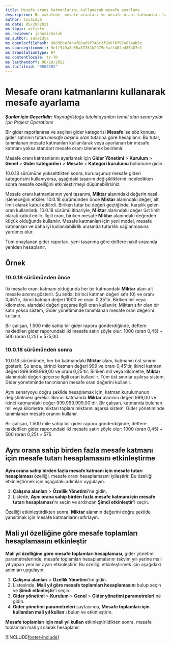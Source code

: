 ```yaml
---
title: Mesafe oranı katmanlarını kullanarak mesafe ayarlama
description: Bu makalede, mesafe oranları ve mesafe oranı katmanları hakkında bilgi sağlanır.
author: suvaidya
ms.date: 05/20/2021
ms.topic: article
ms.reviewer: johnmichalak
ms.author: suvaidya
ms.openlocfilehash: 9689bbaf4c4f88ad9f746c3f98676f97e634ab6c
ms.sourcegitcommit: 5e1f549a2e55a87351b2979e3aff402ed35487e1
ms.translationtype: HT
ms.contentlocale: tr-TR
ms.lasthandoff: 06/29/2022
ms.locfileid: "9064302"
---
```

# <a name="set-up-mileage-using-mileage-rate-tiers"></a>Mesafe oranı katmanlarını kullanarak mesafe ayarlama

_**Şunlar için Geçerlidir:** Kaynağı/stoğu tutulmayanları temel alan senaryolar için Project Operations_

Bir gider raporlanırsa ve seçilen gider kategorisi **Mesafe** ise söz konusu gider satırının tutarı *mesafe başına oran* tutarına göre hesaplanır. Bu tutar, tanımlanan mesafe katmanları kullanılarak veya ayarlanan bir mesafe katmanı yoksa standart mesafe oranı izlenerek belirlenir. 

Mesafe oranı katmanlarını ayarlamak için **Gider Yönetimi** > **Kurulum**  >  **Genel** > **Gider kategorileri** > **Mesafe** > **Kategori kurulumu** bölümüne gidin.

10.0.18 sürümüne yükselttikten sonra, kuruluşunuz mesafe gideri kategorisini kullanıyorsa, aşağıdaki tasarım değişikliklerini inceledikten sonra mesafe özelliğini etkinleştirmeyi düşünebilirsiniz. 

Mesafe oranı katmanlarının yeni tasarımı, **Miktar** alanındaki değerin nasıl işleneceğini etkiler. 10.0.18 sürümünden önce **Miktar** alanındaki değer, alt limit olarak kabul edilirdi. Biriken tutar bu değeri geçtiğinde, karşılık gelen oran kullanılırdı.  10.0.18 sürümü itibariyle, **Miktar** alanındaki değer üst limit olarak kabul edilir. İlgili oran, biriken mesafe **Miktar** alanındaki değerden küçük olduğunda kullanılır.  Mesafe katmanları için yeni model, mesafe katmanları ve daha iyi kullanılabilirlik arasında tutarlılık sağlanmasına yardımcı olur.   

Tüm onaylanan gider raporları, yeni tasarıma göre deftere nakil sırasında yeniden hesaplanır.

## <a name="example"></a>Örnek
 
### <a name="before-version-10018"></a>10.0.18 sürümünden önce
İki mesafe oranı katmanı olduğunda her bir katmandaki **Miktar** alanı alt mesafe sınırını gösterir. Şu anda, birinci katman değeri sıfır (0) ve oranı 0,45'tir, ikinci katman değeri 1000 ve oranı 0,25'tir. Biriken mil veya kilometre, alandaki değeri geçerse ilgili oran kullanılır. Miktarı sıfır olan bir satır yoksa sistem, Gider yönetiminde tanımlanan mesafe oran değerini kullanır. 
 
Bir çalışan, 1.500 mile sahip bir gider raporu gönderdiğinde, deftere nakledilen gider raporundaki iki mesafe satırı şöyle olur: 1000 (oran 0,45) + 500 (oran 0,25) = 575,00.

### <a name="after-version-10018"></a>10.0.18 sürümünden sonra
10.0.18 sürümünde, her bir katmandaki **Miktar** alanı, katmanın üst sınırını gösterir. Şu anda, birinci katman değeri 999 ve oranı 0,45'tir, ikinci katman değeri 999.999.999,00 ve oranı 0,25'tir. Biriken mil veya kilometre, **Miktar** alanındaki değeri geçerse ilgili oran kullanılır. Tüm üst sınırlar aşılırsa sistem, Gider yönetiminde tanımlanan mesafe oran değerini kullanır. 
 
Aynı senaryoyu doğru şekilde hesaplamak için, katman kurulumunun değiştirilmesi gerekir. Birinci katmanda **Miktar** alanının değeri 999,00 ve ikinci katmandaki değer 999.999.999,00'dir. Bir çalışan, katmanda bulunan mil veya kilometre miktarı toplam miktarını aşarsa sistem, Gider yönetiminde tanımlanan mesafe oranını kullanır. 
  
Bir çalışan, 1.500 mile sahip bir gider raporu gönderdiğinde, deftere nakledilen gider raporundaki iki mesafe satırı şöyle olur: 1000 (oran 0,45) + 500 (oran 0,25) = 575

## <a name="enable-the-mileage-amount-calculation-for-multiple-mileage-tiers-with-same-rate-feature"></a>Aynı orana sahip birden fazla mesafe katmanı için mesafe tutarı hesaplamasını etkinleştirme

**Aynı orana sahip birden fazla mesafe katmanı için mesafe tutarı hesaplaması** özelliği, mesafe oranı hesaplamasını iyileştirir. Bu özelliği etkinleştirmek için aşağıdaki adımları uygulayın.

1. **Çalışma alanları** > **Özellik Yönetimi**'ne gidin. 
2. Listede, **Aynı orana sahip birden fazla mesafe katmanı için mesafe tutarı hesaplaması**'nı seçin ve ardından **Şimdi etkinleştir**'i seçin.

Özelliği etkinleştirdikten sonra, **Miktar** alanının değerini doğru şekilde yansıtmak için mesafe katmanlarını sıfırlayın. 

## <a name="enable-the-mileage-totals-calculation-by-fiscal-year-feature"></a>Mali yıl özelliğine göre mesafe toplamları hesaplamasını etkinleştir

**Mali yıl özelliğine göre mesafe toplamları hesaplaması**, gider yönetimi parametrelerinde, mesafe toplamları hesaplamalarını takvim yılı yerine mali yıl yapan yeni bir ayarı etkinleştirir. Bu özelliği etkinleştirmek için aşağıdaki adımları uygulayın.

1. **Çalışma alanları** > **Özellik Yönetimi**'ne gidin.
1. Listesinde, **Mali yıl göre mesafe toplamları hesaplamasını** bulup seçin ve **Şimdi etkinleştir**'i seçin.
1. **Gider yönetimi** > **Kurulum** > **Genel** > **Gider yönetimi parametreleri**'ne gidin.
1. **Gider yönetimi parametreleri** sayfasında, **Mesafe toplamları için kullanılan mali yıl kullan**'ı bulun ve etkinleştirin.

**Mesafe toplamları için mali yıl kullan** etkinleştirildikten sonra, mesafe toplamları mali yıl olarak hesaplanır.

[!INCLUDE[footer-include](../includes/footer-banner.md)]
